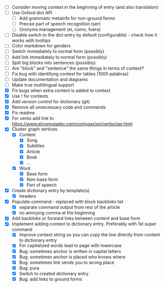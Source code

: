 
- [ ] Consider moving context in the beginning of entry (and also translation)
- [ ] Use Oxford dict API
	- [ ] Add grammatic metainfo for non-ground forms
	- [ ] Precise part of speech recognition (ser)
	- [ ] Oronyms management (el, como, fuera) 
- [ ] Disable switch to the dict entry by default (configurable) - check how it works with tooltips
- [ ] Color markdown for genders
- [ ] Switch immediately to normal form (possibly)
- [ ] Add link immediately to normal form (possibly)
- [ ] Split big blocks into sentences (possibly)
- [ ] Are "block" and "sentence" the same things in terms of context? 
- [ ] Fix bug with identifyng context for tables (1000 palabras)
- [ ] Update documentation and diagrams
- [ ] Make true multilingual support
- [x] Fix bugs when extra content is added to context
- [x] Use ! for contexts
- [x] Add version control for dictionary (git)
- [x] Remove all unnecessary code and commands
- [x] Fix readme
- [x] For verbs add link to https://www.elconjugador.com/conjugacion/verbo/ser.html
- [x] Cluster graph vertices
	- [x] Content
		- [x] Song
		- [x] Subtitles
		- [x] Article
		- [x] Book
		- [x] ...
	- [x] Word
		- [x] Base form
		- [x] Non-base form
		- [x] Part of speech
- [x] Create dictionary entry by template(s)
	- [x] headers
- [x] Populate command - replaced with block backlinks list
	- [x] separate command output from rest of the article
	- [x] no annoying comma at the beginning
- [x] Add backlinks or forward links between content and base form
- [x] Implement adding context to dictionary entry. Preferably with 1st super command
	- [x] Improve context string so you can copy the line directly from content to dictionary entry
	- [x] For capitalized words lead to page with lowercase
	- [x] Bug: sometimes anchor is written in capital letters
	- [x] Bug: sometimes anchor is placed who knows where
	- [x] Bug: sometimes link sends you to wrong place
	- [x] Bug: pura
	- [x] Switch to created dictionary entry
	- [x] Bug: add links to ground forms 